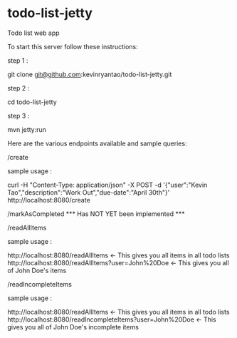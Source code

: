 # todo-list-jetty
Todo list web app

To start this server follow these instructions:

step 1 :

git clone git@github.com:kevinryantao/todo-list-jetty.git

step 2 :

cd todo-list-jetty

step 3 :

mvn jetty:run


Here are the various endpoints available and sample queries:

/create

sample usage :

curl -H "Content-Type: application/json" -X POST -d '{"user":"Kevin Tao","description":"Work Out","due-date":"April 30th"}' http://localhost:8080/create


/markAsCompleted
*** Has NOT YET been implemented ***

/readAllItems

sample usage :

http://localhost:8080/readAllItems <- This gives you all items in all todo lists
http://localhost:8080/readAllItems?user=John%20Doe <- This gives you all of John Doe's items

/readIncompleteItems

sample usage : 

http://localhost:8080/readAllItems <- This gives you all items in all todo lists
http://localhost:8080/readIncompleteItems?user=John%20Doe <- This gives you all of John Doe's incomplete items
